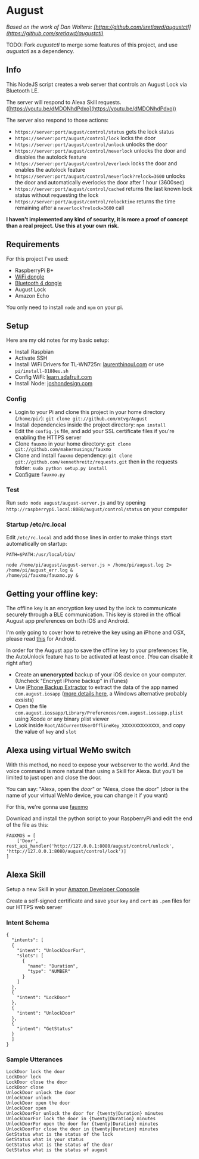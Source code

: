 # August

*Based on the work of Dan Walters: [https://github.com/sretlawd/augustctl](https://github.com/sretlawd/augustctl)*

TODO: Fork *augustctl* to merge some features of this project, and use *augustctl* as a dependency.

## Info
This NodeJS script creates a web server that controls an August Lock via Bluetooth LE.

The server will respond to Alexa Skill requests. ([https://youtu.be/dMDONhdPdxo](https://youtu.be/dMDONhdPdxo))

The server also respond to those actions:

 - `https://server:port/august/control/status` gets the lock status
 - `https://server:port/august/control/lock` locks the door
 - `https://server:port/august/control/unlock` unlocks the door
 - `https://server:port/august/control/neverlock` unlocks the door and disables the autolock feature
 - `https://server:port/august/control/everlock` locks the door and enables the autolock feature
 - `https://server:port/august/control/neverlock?relock=3600` unlocks the door and automatically everlocks the door after 1 hour (3600sec)
 - `https://server:port/august/control/cached` returns the last known lock status without requesting the lock 
 - `https://server:port/august/control/relocktime` returns the time remaining after a `neverlock?relock=3600` call
 
**I haven't implemented any kind of security, it is more a proof of concept than a real project. Use this at your own risk.**

## Requirements

For this project I've used:

- RaspberryPi B+
- [WiFi dongle](http://www.amazon.com/gp/product/B008IFXQFU)
- [Bluetooth 4 dongle](http://www.amazon.com/gp/product/B00IMALQ94)
- August Lock
- Amazon Echo

You only need to install `node` and `npm` on your pi.

## Setup

Here are my old notes for my basic setup:

- Install Raspbian
- Activate SSH
- Install WiFi Drivers for TL-WN725n: [laurenthinoul.com](http://laurenthinoul.com/how-to-install-tp-link-tl-wn725n-on-raspberry-pi/) or use `pi/install-8188eu.sh`
- Config WiFi: [learn.adafruit.com](https://learn.adafruit.com/adafruits-raspberry-pi-lesson-3-network-setup/setting-up-wifi-with-occidentalis)
- Install Node: [joshondesign.com](http://joshondesign.com/2013/10/23/noderpi)


### Config


- Login to your Pi and clone this project in your home directory (`/home/pi/`): `git clone git://github.com/mtvg/August`
- Install dependencies inside the project directory: `npm install`
- Edit the `config.js` file, and add your SSL certificate files if you're enabling the HTTPS server
- Clone `fauxmo` in your home directory: `git clone git://github.com/makermusings/fauxmo`
- Clone and install `fauxmo` dependency: `git clone git://github.com/kennethreitz/requests.git` then in the requests folder: `sudo python setup.py install`
- [Configure](#alexa-using-virtual-wemo-switch) `fauxmo.py`

### Test

Run `sudo node august/august-server.js` and try opening `http://raspberrypi.local:8080/august/control/status` on your computer 


### Startup /etc/rc.local

Edit `/etc/rc.local` and add those lines in order to make things start automatically on startup:

```
PATH=$PATH:/usr/local/bin/

node /home/pi/august/august-server.js > /home/pi/august.log 2> /home/pi/august_err.log &
/home/pi/fauxmo/fauxmo.py &
```




## Getting your offline key:
The offline key is an encryption key used by the lock to communicate securely through a BLE communication.
This key is stored in the offical August app preferences on both iOS and Android.

I'm only going to cover how to retreive the key using an iPhone and OSX, please read [this](https://github.com/sretlawd/augustctl#android-phone-with-root) for Android.

In order for the August app to save the offline key to your preferences file, the AutoUnlock feature has to be activated at least once. (You can disable it right after) 

- Create an **unencrypted** backup of your iOS device on your computer. (Uncheck "Encrypt iPhone backup" in iTunes)
- Use [iPhone Backup Extractor](http://supercrazyawesome.com/) to extract the data of the app named ```com.august.iosapp``` ([more details here](http://adriansieber.com/how-to-extract-data-from-ios-apps-on-mac-os/), a Windows alternative probably exsists)
- Open the file ```com.august.iossapp/Library/Preferences/com.august.iossapp.plist``` using Xcode or any binary plist viewer
- Look inside ```Root/AGCurrentUserOfflineKey_XXXXXXXXXXXXXX```, and copy the value of ```key``` and ```slot```


## Alexa using virtual WeMo switch

With this method, no need to expose your webserver to the world. And the voice command is more natural than using a Skill for Alexa. But you'll be limited to just open and close the door.

You can say: "Alexa, open the *door*" or "Alexa, close the *door*" (*door* is the name of your virtual WeMo device, you can change it if you want)

For this, we're gonna use [fauxmo](https://github.com/makermusings/fauxmo)

Download and install the python script to your RaspberryPi and edit the end of the file as this:

	FAUXMOS = [
    	['Door', rest_api_handler('http://127.0.0.1:8080/august/control/unlock', 'http://127.0.0.1:8080/august/control/lock')]
	]


## Alexa Skill

Setup a new Skill in your [Amazon Developer Conosole](https://developer.amazon.com/edw/home.html#/skills/list)

Create a self-signed certificate and save your `key` and `cert` as `.pem` files for our HTTPS web server

### Intent Schema

	{
	  "intents": [
      {
        "intent": "UnlockDoorFor",
        "slots": [
          {
            "name": "Duration",
            "type": "NUMBER"
          }
        ]
      },
      {
        "intent": "LockDoor"
      },
      {
        "intent": "UnlockDoor"
      },
      {
        "intent": "GetStatus"
      }
      ]
    }

### Sample Utterances

	LockDoor lock the door
	LockDoor lock
	LockDoor close the door
	LockDoor close
	UnlockDoor unlock the door
	UnlockDoor unlock
	UnlockDoor open the door
	UnlockDoor open
	UnlockDoorFor unlock the door for {twenty|Duration} minutes
	UnlockDoorFor lock the door in {twenty|Duration} minutes
	UnlockDoorFor open the door for {twenty|Duration} minutes
	UnlockDoorFor close the door in {twenty|Duration} minutes
	GetStatus what is the status of the lock
	GetStatus what is your status
	GetStatus what is the status of the door
	GetStatus what is the status of august

 
 
